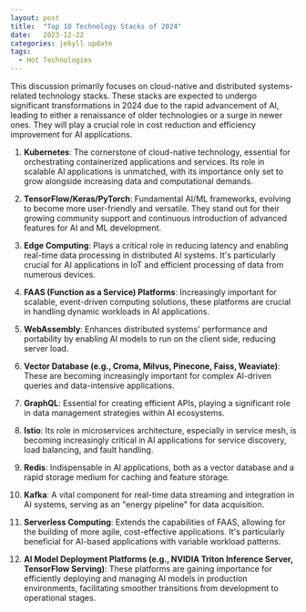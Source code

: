 ```yaml
---
layout: post
title:  "Top 10 Technology Stacks of 2024"
date:   2023-12-22
categories: jekyll update
tags: 
  - Hot Technologies
---
```


This discussion primarily focuses on cloud-native and distributed systems-related technology stacks. These stacks are expected to undergo significant transformations in 2024 due to the rapid advancement of AI, leading to either a renaissance of older technologies or a surge in newer ones. They will play a crucial role in cost reduction and efficiency improvement for AI applications.

1. **Kubernetes**: The cornerstone of cloud-native technology, essential for orchestrating containerized applications and services. Its role in scalable AI applications is unmatched, with its importance only set to grow alongside increasing data and computational demands.

2. **TensorFlow/Keras/PyTorch**: Fundamental AI/ML frameworks, evolving to become more user-friendly and versatile. They stand out for their growing community support and continuous introduction of advanced features for AI and ML development.

3. **Edge Computing**: Plays a critical role in reducing latency and enabling real-time data processing in distributed AI systems. It's particularly crucial for AI applications in IoT and efficient processing of data from numerous devices.

4. **FAAS (Function as a Service) Platforms**: Increasingly important for scalable, event-driven computing solutions, these platforms are crucial in handling dynamic workloads in AI applications.

5. **WebAssembly**: Enhances distributed systems' performance and portability by enabling AI models to run on the client side, reducing server load.

6. **Vector Database (e.g., Croma, Milvus, Pinecone, Faiss, Weaviate)**: These are becoming increasingly important for complex AI-driven queries and data-intensive applications.

7. **GraphQL**: Essential for creating efficient APIs, playing a significant role in data management strategies within AI ecosystems.

8. **Istio**: Its role in microservices architecture, especially in service mesh, is becoming increasingly critical in AI applications for service discovery, load balancing, and fault handling.

9. **Redis**: Indispensable in AI applications, both as a vector database and a rapid storage medium for caching and feature storage.

10. **Kafka**: A vital component for real-time data streaming and integration in AI systems, serving as an "energy pipeline" for data acquisition.

11. **Serverless Computing**: Extends the capabilities of FAAS, allowing for the building of more agile, cost-effective applications. It's particularly beneficial for AI-based applications with variable workload patterns.

12. **AI Model Deployment Platforms (e.g., NVIDIA Triton Inference Server, TensorFlow Serving)**: These platforms are gaining importance for efficiently deploying and managing AI models in production environments, facilitating smoother transitions from development to operational stages.
